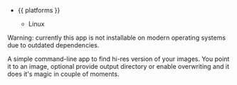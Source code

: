 <ul class="platforms collapsible">
	<li>
		<div class="collapsible-header"><i class="fas fa-laptop-code"></i>{{ platforms }}<i class="fas fa-caret-down"></i></div>
		<div class="collapsible-body">
			<ul>
				<li><i class="fab fa-linux"></i>Linux</li>
			</ul>
		</div>
	</li>
</ul>

<div class="warning">

Warning: currently this app is not installable on modern operating systems due to outdated dependencies.

</div>

A simple command-line app to find hi-res version of your images.
You point it to an image, optional provide output directory or enable overwriting and it does it's magic in couple of moments.
